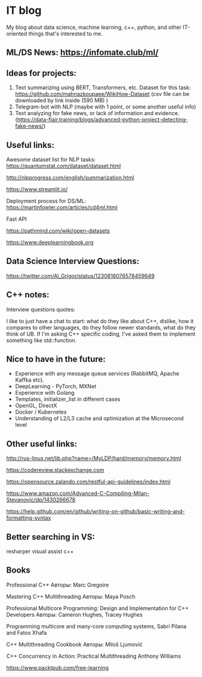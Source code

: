 # IT blog
My blog about data science, machine learning, c++, python, and other IT-oriented things that's interested to me.

## ML/DS News: https://infomate.club/ml/

## Ideas for projects:

1. Text summarizing using BERT, Transformers, etc.
Dataset for this task: https://github.com/mahnazkoupaee/WikiHow-Dataset (csv file can be downloaded by link inside (590 MB) )
2. Telegram-bot with NLP (maybe with 1 point, or some another useful info)
3. Text analyzing for fake news, or lack of information and evidence. (https://data-flair.training/blogs/advanced-python-project-detecting-fake-news/)

## Useful links:

Awesome dataset list for NLP tasks:
https://quantumstat.com/dataset/dataset.html

http://nlpprogress.com/english/summarization.html

https://www.streamlit.io/

Deployment process for DS/ML:
https://martinfowler.com/articles/cd4ml.html

Fast API

https://pathmind.com/wiki/open-datasets

https://www.deeplearningbook.org


## Data Science Interview Questions:
https://twitter.com/Al_Grigor/status/1230818076578459649


## C++ notes:

Interview questions quotes:

I like to just have a chat to start: what do they like about C++, dislike, how it compares to other languages, do they follow newer standards, what do they think of UB. If I'm asking C++ specific coding, I've asked them to implement something like std::function.


## Nice to have in the future:
- Experience with any message queue services (RabbitMQ, Apache Kaffka etc).
- DeepLearning - PyTorch, MXNet
- Experience with Golang
- Templates, initializer_list in different cases
- OpenGL, DirectX
- Docker / Kubernetes
- Understanding of L2/L3 cache and optimization at the Microsecond level

## Other useful links:
http://rus-linux.net/lib.php?name=/MyLDP/hard/memory/memory.html

https://codereview.stackexchange.com

https://opensource.zalando.com/restful-api-guidelines/index.html

https://www.amazon.com/Advanced-C-Compiling-Milan-Stevanovic/dp/1430266678

https://help.github.com/en/github/writing-on-github/basic-writing-and-formatting-syntax


## Better searching in VS:
resharper visual assist c++


## Books
Professional C++
Авторы: Marc Gregoire

Mastering C++ Multithreading
Авторы: Maya Posch

Professional Multicore Programming: Design and Implementation for C++ Developers
Авторы: Cameron Hughes, Tracey Hughes

Programming multicore and many-core computing systems, Sabri Pilana and Fatos Xhafa

C++ Multithreading Cookbook
Авторы: Miloš Ljumović

C++ Concurrency in Action: Practical Multithreading
Anthony Williams

https://www.packtpub.com/free-learning

